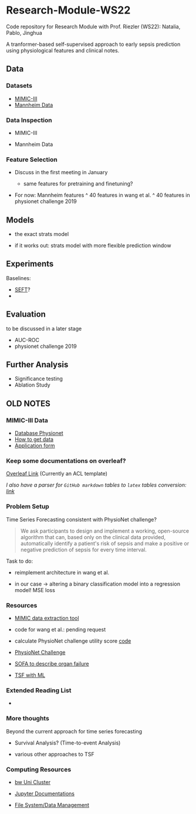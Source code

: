# Research-Module-WS22

Code repository for Research Module with Prof. Riezler (WS22): Natalia, Pablo, Jinghua

A tranformer-based self-supervised approach to early sepsis prediction using physiological features and clinical notes.

## Data

### Datasets

* [MIMIC-III](https://physionet.org/content/mimiciii/1.4/)
* [Mannheim Data](https://www.cl.uni-heidelberg.de/statnlpgroup/sepsisexp/)

### Data Inspection

* MIMIC-III 

* Mannheim Data

### Feature Selection

* Discuss in the first meeting in January

  * same features for pretraining and finetuning?

* For now: Mannheim features ^ 40 features in wang et al. ^ 40 features in physionet challenge 2019

## Models 

* the exact strats model

* if it works out: strats model with more flexible prediction window 

## Experiments

Baselines:

* [SEFT](https://github.com/BorgwardtLab/Set_Functions_for_Time_Series)?
* 



## Evaluation

to be discussed in a later stage

* AUC-ROC
* physionet challenge 2019

## Further Analysis

* Significance testing
* Ablation Study

## OLD NOTES

### MIMIC-III Data

* [Database Physionet](https://physionet.org/content/mimiciii/1.4/)
* [How to get data](https://mimic.mit.edu/docs/gettingstarted/)
* [Application form](https://physionet.org/credential-application/)

### Keep some documentations on overleaf?

[Overleaf Link](https://www.overleaf.com/5363766881tqvnbdymqnfs) (Currently an ACL template)

_I also have a parser for `GitHub markdown` tables to `latex` tables conversion: [link](https://github.com/JINHXu/MDtable2Latex)_

### Problem Setup

Time Series Forecasting consistent with PhysioNet challenge?

> We ask participants to design and implement a working, open-source algorithm that can, based only on the clinical data provided, automatically identify a patient's risk of sepsis and make a positive or negative prediction of sepsis for every time interval. 

Task to do: 

* reimplement architecture in wang et al.

* in our case -> altering a binary classification model into a regression model! MSE loss 

### Resources

* [MIMIC data extraction tool](https://github.com/MLforHealth/MIMIC_Extract)

* code for wang et al.: pending request

* calculate PhysioNet challenge utility score [code](https://github.com/physionetchallenges/python-example-2019)

* [PhysioNet Challenge](https://physionet.org/content/challenge-2019/1.0.0/)

* [SOFA to describe organ failure](https://link.springer.com/content/pdf/10.1007/BF01709751.pdf)

* [TSF with ML](https://www.youtube.com/watch?v=_ZQ-lQrK9Rg&t=185s)

### Extended Reading List

* 

### More thoughts 

Beyond the current approach for time series forecasting

* Survival Analysis? (Time-to-event Analysis)

* various other approaches to TSF 

### Computing Resources

* [bw Uni Cluster](https://login.bwidm.de/service/index.xhtml?serviceId=1012)

* [Jupyter Documentations](https://wiki.bwhpc.de/e/BwUniCluster2.0/Jupyter)

* [File System/Data Management](https://wiki.bwhpc.de/e/BwUniCluster2.0/Hardware_and_Architecture)
